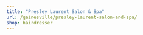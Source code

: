 ```yaml
---
title: "Presley Laurent Salon & Spa"
url: /gainesville/presley-laurent-salon-and-spa/
shop: hairdresser
---
```

